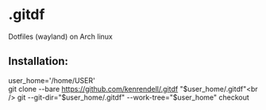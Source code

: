# .gitdf
Dotfiles (wayland) on Arch linux

## Installation:
user_home='/home/USER'<br />
git clone --bare https://github.com/kenrendell/.gitdf "$user_home/.gitdf"<br />
git --git-dir="$user_home/.gitdf" --work-tree="$user_home" checkout
